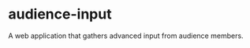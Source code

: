 audience-input
==============

A web application that gathers advanced input from audience members.

